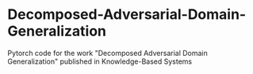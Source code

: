 # Decomposed-Adversarial-Domain-Generalization
Pytorch code for the work "Decomposed Adversarial Domain Generalization" published in Knowledge-Based Systems
